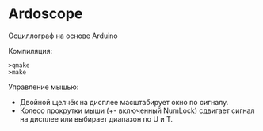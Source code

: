  
# Ardoscope

Осциллограф на основе Arduino

Компиляция:

    >qmake
    >make

Управление мышью:
* Двойной щелчёк на дисплее масштабирует окно по сигналу.
* Колесо прокрутки мыши (+- включенный NumLock) сдвигает сигнал на дисплее или выбирает диапазон по U и T.
